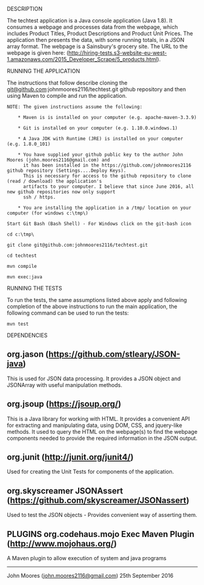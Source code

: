 DESCRIPTION

The techtest application is a Java console application (Java 1.8). It consumes a webpage and processes data from
the webpage, which includes Product Titles, Product Descriptions and Product Unit Prices. The application then
presents the data, with some running totals, in a JSON array format. The webpage is a Sainsbury's grocery site.
The URL to the webpage is given here:
    (http://hiring-tests.s3-website-eu-west-1.amazonaws.com/2015_Developer_Scrape/5_products.html).

RUNNING THE APPLICATION

The instructions that follow describe cloning the git@github.com:johnmoores2116/techtest.git github
repository and then using Maven to compile and run the application.

    NOTE: The given instructions assume the following:
    
        * Maven is is installed on your computer (e.g. apache-maven-3.3.9)
        
        * Git is installed on your computer (e.g. 1.10.0.windows.1)
        
        * A Java JDK with Runtime (JRE) is installed on your computer (e.g. 1.8.0_101)
        
        * You have supplied your github public key to the author John Moores (john.moores2116@gmail.com) and
          it has been installed in the https://github.com/johnmoores2116 github repository (Settings....Deploy Keys).
          This is necessary for access to the github repository to clone (read / download) the application's
          artifacts to your computer. I believe that since June 2016, all new github repositories now only support
          ssh / https.
          
        * You are installing the application in a /tmp/ location on your computer (for windows c:\tmp\)
          
    Start Git Bash (Bash Shell) - For Windows click on the git-bash icon
    
    cd c:\tmp\
         
    git clone git@github.com:johnmoores2116/techtest.git
    
    cd techtest
    
    mvn compile
    
    mvn exec:java
    

RUNNING THE TESTS

To run the tests, the same assumptions listed above apply and following completion of the above
instructions to run the main application, the following command can be used to run the tests:

    mvn test
    

DEPENDENCIES

org.jason (https://github.com/stleary/JSON-java)
------------------------------------------------
This is used for JSON data processing. It provides a JSON object and JSONArray with useful manipulation
methods. 
 
org.jsoup (https://jsoup.org/)
------------------------------
This is a Java library for working with HTML. It provides a convenient API for extracting and manipulating
data, using DOM, CSS, and jquery-like methods. It used to query the HTML on the webpage(s) to find the webpage
components needed to provide the required information in the JSON output.

org.junit (http://junit.org/junit4/)
------------------------------------
Used for creating the Unit Tests for components of the application.
     
org.skyscreamer JSONAssert (https://github.com/skyscreamer/JSONassert)
----------------------------------------------------------------------
Used to test the JSON objects - Provides convenient way of asserting them.
   

PLUGINS
org.codehaus.mojo Exec Maven Plugin (http://www.mojohaus.org/)
--------------------------------------------------------------
A Maven plugin to allow execution of system and java programs 

-----------------------------------------------------------
John Moores (john.moores2116@gmail.com) 25th September 2016